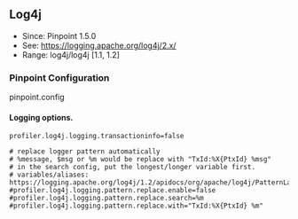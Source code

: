 ## Log4j
* Since: Pinpoint 1.5.0
* See: https://logging.apache.org/log4j/2.x/
* Range: log4j/log4j [1.1, 1.2]

### Pinpoint Configuration
pinpoint.config

#### Logging options.
~~~
profiler.log4j.logging.transactioninfo=false

# replace logger pattern automatically
# %message, $msg or %m would be replace with "TxId:%X{PtxId} %msg"
# in the search config, put the longest/longer variable first.
# variables/aliases: https://logging.apache.org/log4j/1.2/apidocs/org/apache/log4j/PatternLayout.html
#profiler.log4j.logging.pattern.replace.enable=false
#profiler.log4j.logging.pattern.replace.search=%m
#profiler.log4j.logging.pattern.replace.with="TxId:%X{PtxId} %m"
~~~
